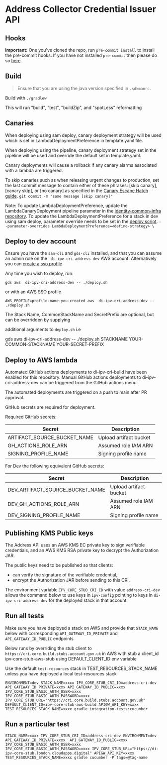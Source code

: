 # Address Collector Credential Issuer API

## Hooks

**important:** One you've cloned the repo, run `pre-commit install` to install the pre-commit hooks.
If you have not installed `pre-commit` then please do so [here](https://pre-commit.com/).

## Build

> Ensure that you are using the java version specified in `.sdkmanrc`.

Build with `./gradlew`

This will run "build", "test", "buildZip", and "spotLess" reformatting

## Canaries
When deploying using sam deploy, canary deployment strategy will be used which is set in LambdaDeploymentPreference in template.yaml file. 

When deploying using the pipeline, canary deployment strategy set in the pipeline will be used and override the default set in template.yaml. 

Canary deployments will cause a rollback if any canary alarms associated with a lambda are triggered. 

To skip canaries such as when releasing urgent changes to production, set the last commit message to contain either of these phrases: [skip canary], [canary skip], or [no canary] as specified in the [Canary Escape Hatch guide](https://govukverify.atlassian.net/wiki/spaces/PLAT/pages/3836051600/Rollback+Recovery+Guidance#Escape-Hatch%3A-how-to-skip-canary-deployments-when-needed). 
`git commit -m "some message [skip canary]"`

Note: To update LambdaDeploymentPreference, update the LambdaCanaryDeployment pipeline parameter in the [identity-common-infra repository](https://github.com/govuk-one-login/identity-common-infra/tree/main/terraform/orange/address). To update the LambdaDeploymentPreference for a stack in dev using sam deploy, parameter override needs to be set in the [deploy script](./deploy.sh). 
`--parameter-overrides LambdaDeploymentPreference=<define-strategy> \`

## Deploy to dev account

Ensure you have the `sam-cli` and `gds-cli` installed, and that you can assume an admin role on the ` di-ipv-cri-address-dev` AWS account.
Alternatively you can [create a sso profile](https://govukverify.atlassian.net/wiki/spaces/LO/pages/3725591061/Getting+set+up+with+AWS+SSO+in+terminal+CLI+-+quickstart)

Any time you wish to deploy, run:

`gds aws  di-ipv-cri-address-dev -- ./deploy.sh`

or with an AWS SSO profile

`AWS_PROFILE=profile-name-you-created aws  di-ipv-cri-address-dev -- ./deploy.sh`

The Stack Name, CommonStackName and SecretPrefix are optional, but can be overridden by supplying

additional arguments to `deploy.sh` i.e

gds aws  di-ipv-cri-address-dev -- ./deploy.sh STACKNAME YOUR-COMMON-STACKNAME YOUR-SECRET-PREFIX

## Deploy to AWS lambda

Automated GitHub actions deployments to di-ipv-cri-build have been enabled for this repository.
Manual GitHub actions deployments to di-ipv-cri-address-dev can be triggered from the GitHub actions menu.

The automated deployments are triggered on a push to main after PR approval.

GitHub secrets are required for deployment.

Required GitHub secrets:

| Secret | Description |
| ------ | ----------- |
| ARTIFACT_SOURCE_BUCKET_NAME | Upload artifact bucket |
| GH_ACTIONS_ROLE_ARN | Assumed role IAM ARN |
| SIGNING_PROFILE_NAME | Signing profile name |

For Dev the following equivalent GitHub secrets:

| Secret                          | Description |
|---------------------------------| ----------- |
| DEV_ARTIFACT_SOURCE_BUCKET_NAME | Upload artifact bucket |
| DEV_GH_ACTIONS_ROLE_ARN         | Assumed role IAM ARN |
| DEV_SIGNING_PROFILE_NAME        | Signing profile name |

## Publishing KMS Public keys

The Address API uses an AWS KMS EC private key to sign verifiable credentials,
and an AWS KMS RSA private key to decrypt the Authorization JAR.

The public keys need to be published so that clients:
* can verify the signature of the verifiable credential,
* encrypt the Authorization JAR before sending to this CRI.

The environment variable `IPV_CORE_STUB_CRI_ID` with value `address-cri-dev` allows the command below to use keys in `ipv-config` pointing to keys in `di-ipv-cri-address-dev` for the deployed stack in that account.

## Run all tests
Make sure you have deployed a stack on AWS and provide that `STACK_NAME` below with corresponding `API_GATEWAY_ID_PRIVATE` and `API_GATEWAY_ID_PUBLIC` endpoints


Below runs by overriding the stub client to `https://cri.core.build.stubs.account.gov.uk` in AWS with stub a client_id ipv-core-stub-aws-stub using DEFAULT_CLIENT_ID env variable

Use the default `test-resources` stack in TEST_RESOURCES_STACK_NAME unless you have deployed a local test-resources stack 

```
ENVIRONMENT=dev STACK_NAME=xxxx IPV_CORE_STUB_CRI_ID=address-cri-dev  API_GATEWAY_ID_PRIVATE=xxxx API_GATEWAY_ID_PUBLIC=xxxx IPV_CORE_STUB_BASIC_AUTH_USER=xxxx IPV_CORE_STUB_BASIC_AUTH_PASSWORD=xxxx IPV_CORE_STUB_URL="https://cri.core.build.stubs.account.gov.uk" DEFAULT_CLIENT_ID=ipv-core-stub-aws-build APIGW_API_KEY=xxxx TEST_RESOURCES_STACK_NAME=xxxx gradle integration-tests:cucumber
```

## Run a particular test
````
STACK_NAME=xxxx IPV_CORE_STUB_CRI_ID=address-cri-dev ENVIRONMENT=dev API_GATEWAY_ID_PRIVATE=xxxx  API_GATEWAY_ID_PUBLIC=xxxx IPV_CORE_STUB_BASIC_AUTH_USER=xxxx IPV_CORE_STUB_BASIC_AUTH_PASSWORD=xxxx IPV_CORE_STUB_URL="https://di-ipv-core-stub.london.cloudapps.digital" APIGW_API_KEY=xxxx TEST_RESOURCES_STACK_NAME=xxxx gradle cucumber -P tags=@tag-name
````
